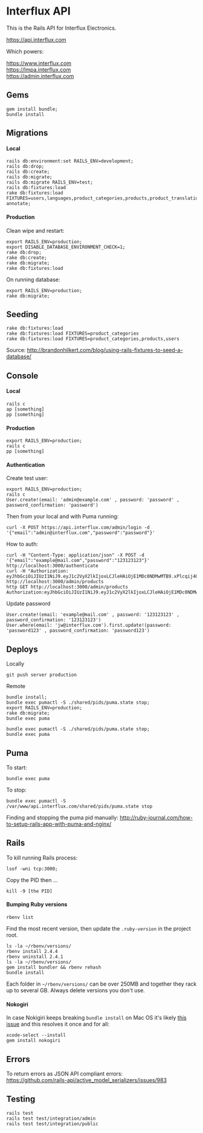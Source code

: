 # Interflux API

This is the Rails API for Interflux Electronics.

https://api.interflux.com

Which powers:

https://www.interflux.com  
https://lmpa.interflux.com  
https://admin.interflux.com

## Gems

```
gem install bundle;
bundle install
```

## Migrations

#### Local

```
rails db:environment:set RAILS_ENV=development;
rails db:drop;
rails db:create;
rails db:migrate;
rails db:migrate RAILS_ENV=test;
rails db:fixtures:load
rake db:fixtures:load FIXTURES=users,languages,product_categories,products,product_translations,images,image_sources,image_translations
annotate;
```

#### Production

Clean wipe and restart:

```
export RAILS_ENV=production;
export DISABLE_DATABASE_ENVIRONMENT_CHECK=1;
rake db:drop;
rake db:create;
rake db:migrate;
rake db:fixtures:load
```

On running database:

```
export RAILS_ENV=production;
rake db:migrate;
```

## Seeding

```
rake db:fixtures:load
rake db:fixtures:load FIXTURES=product_categories
rake db:fixtures:load FIXTURES=product_categories,products,users
```

Source: http://brandonhilkert.com/blog/using-rails-fixtures-to-seed-a-database/

## Console

#### Local

```
rails c
ap [something]
pp [something]
```

#### Production

```
export RAILS_ENV=production;
rails c
pp [something]
```

#### Authentication

Create test user:

```
export RAILS_ENV=production;
rails c
User.create!(email: 'admin@example.com' , password: 'password' , password_confirmation: 'password')
```

Then from your local and with Puma running:

```
curl -X POST https://api.interflux.com/admin/login -d '{"email":"admin@interflux.com","password":"password"}'
```

How to auth:

```
curl -H "Content-Type: application/json" -X POST -d '{"email":"example@mail.com","password":"123123123"}' http://localhost:3000/authenticate
curl -H "Authorization: eyJhbGciOiJIUzI1NiJ9.eyJ1c2VyX2lkIjoxLCJleHAiOjE1MDc0NDMwMTB9.xPlcqij4Gpi9wnPvgmI8rdVP23b7Zw1yBD22uu8nApI" http://localhost:3000/admin/products
http GET http://localhost:3000/admin/products Authorization:eyJhbGciOiJIUzI1NiJ9.eyJ1c2VyX2lkIjoxLCJleHAiOjE1MDc0NDMwMTB9.xPlcqij4Gpi9wnPvgmI8rdVP23b7Zw1yBD22uu8nApI
```

Update password

```
User.create!(email: 'example@mail.com' , password: '123123123' , password_confirmation: '123123123')
User.where(email: 'jw@interflux.com').first.update!(password: 'password123' , password_confirmation: 'password123')
```

## Deploys

Locally

```
git push server production
```

Remote

```
bundle install;
bundle exec pumactl -S ./shared/pids/puma.state stop;
export RAILS_ENV=production;
rake db:migrate;
bundle exec puma
```

```
bundle exec pumactl -S ./shared/pids/puma.state stop;
bundle exec puma
```

## Puma

To start:

```
bundle exec puma
```

To stop:

```
bundle exec pumactl -S /var/www/api.interflux.com/shared/pids/puma.state stop
```

Finding and stopping the puma pid manually:
http://ruby-journal.com/how-to-setup-rails-app-with-puma-and-nginx/

## Rails

To kill running Rails process:

```
lsof -wni tcp:3000;
```

Copy the PID then ...

```
kill -9 [the PID]
```

#### Bumping Ruby versions

```
rbenv list
```

Find the most recent version, then update the `.ruby-version` in the project root.

```
ls -la ~/rbenv/versions/
rbenv install 2.4.4
rbenv uninstall 2.4.1
ls -la ~/rbenv/versions/
gem install bundler && rbenv rehash
bundle install
```

Each folder in `~/rbenv/versions/` can be over 250MB and together they rack up to several GB. Always delete versions you don't use.

#### Nokogiri

In case Nokigiri keeps breaking `bundle install` on Mac OS it's likely [this issue](https://github.com/SlatherOrg/slather/issues/227) and this resolves it once and for all:

```
xcode-select --install
gem install nokogiri
```

## Errors

To return errors as JSON API compliant errors:  
https://github.com/rails-api/active_model_serializers/issues/983

## Testing

```
rails test
rails test test/integration/admin
rails test test/integration/public
```

